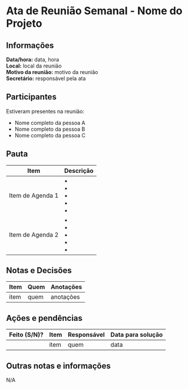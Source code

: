 # Ata de Reunião Semanal - Nome do Projeto

## Informações

**Data/hora:** data, hora  
**Local:** local da reunião  
**Motivo da reunião:** motivo da reunião  
**Secretário:** responsável pela ata  

## Participantes

Estiveram presentes na reunião:

- Nome completo da pessoa A
- Nome completo da pessoa B
- Nome completo da pessoa C

## Pauta

Item | Descrição
---- | ----
Item de Agenda 1 | • <br>• <br>• <br>• <br>•
Item de Agenda 2 | • <br>• <br>• <br>• <br>•

## Notas e Decisões

Item | Quem | Anotações |
---- | ---- | ---- |
item | quem | anotações |

## Ações e pendências

| Feito (S/N)? | Item | Responsável | Data para solução |
| ---- | ---- | ---- | ---- |
| | item | quem | data |

## Outras notas e informações

N/A
